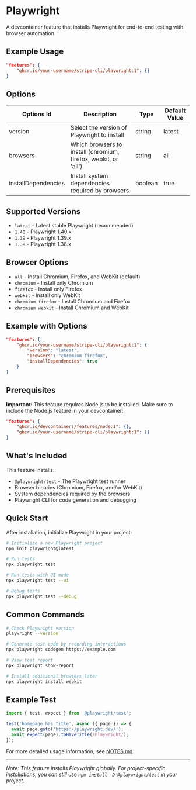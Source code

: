 # Playwright

A devcontainer feature that installs Playwright for end-to-end testing with browser automation.

## Example Usage

```json
"features": {
    "ghcr.io/your-username/stripe-cli/playwright:1": {}
}
```

## Options

| Options Id | Description | Type | Default Value |
|-----|-----|-----|-----|
| version | Select the version of Playwright to install | string | latest |
| browsers | Which browsers to install (chromium, firefox, webkit, or 'all') | string | all |
| installDependencies | Install system dependencies required by browsers | boolean | true |

## Supported Versions

- `latest` - Latest stable Playwright (recommended)
- `1.40` - Playwright 1.40.x
- `1.39` - Playwright 1.39.x
- `1.38` - Playwright 1.38.x

## Browser Options

- `all` - Install Chromium, Firefox, and WebKit (default)
- `chromium` - Install only Chromium
- `firefox` - Install only Firefox
- `webkit` - Install only WebKit
- `chromium firefox` - Install Chromium and Firefox
- `chromium webkit` - Install Chromium and WebKit

## Example with Options

```json
"features": {
    "ghcr.io/your-username/stripe-cli/playwright:1": {
        "version": "latest",
        "browsers": "chromium firefox",
        "installDependencies": true
    }
}
```

## Prerequisites

**Important:** This feature requires Node.js to be installed. Make sure to include the Node.js feature in your devcontainer:

```json
"features": {
    "ghcr.io/devcontainers/features/node:1": {},
    "ghcr.io/your-username/stripe-cli/playwright:1": {}
}
```

## What's Included

This feature installs:

- `@playwright/test` - The Playwright test runner
- Browser binaries (Chromium, Firefox, and/or WebKit)
- System dependencies required by the browsers
- Playwright CLI for code generation and debugging

## Quick Start

After installation, initialize Playwright in your project:

```bash
# Initialize a new Playwright project
npm init playwright@latest

# Run tests
npx playwright test

# Run tests with UI mode
npx playwright test --ui

# Debug tests
npx playwright test --debug
```

## Common Commands

```bash
# Check Playwright version
playwright --version

# Generate test code by recording interactions
npx playwright codegen https://example.com

# View test report
npx playwright show-report

# Install additional browsers later
npx playwright install webkit
```

## Example Test

```javascript
import { test, expect } from '@playwright/test';

test('homepage has title', async ({ page }) => {
  await page.goto('https://playwright.dev/');
  await expect(page).toHaveTitle(/Playwright/);
});
```

For more detailed usage information, see [NOTES.md](NOTES.md).

---

_Note: This feature installs Playwright globally. For project-specific installations, you can still use `npm install -D @playwright/test` in your project._


